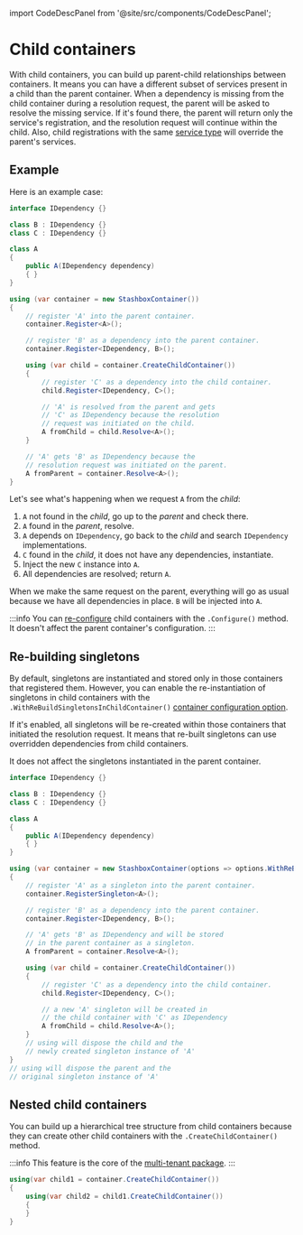 import CodeDescPanel from '@site/src/components/CodeDescPanel';

# Child containers

With child containers, you can build up parent-child relationships between containers. It means you can have a different subset of services present in a child than the parent container. When a dependency is missing from the child container during a resolution request, the parent will be asked to resolve the missing service. If it's found there, the parent will return only the service's registration, and the resolution request will continue within the child. Also, child registrations with the same [service type](/docs/getting-started/glossary#service-type--implementation-type) will override the parent's services.

## Example

Here is an example case:
```cs
interface IDependency {}

class B : IDependency {}
class C : IDependency {}

class A 
{
    public A(IDependency dependency)
    { }
}

using (var container = new StashboxContainer())
{
    // register 'A' into the parent container.
    container.Register<A>();

    // register 'B' as a dependency into the parent container.
    container.Register<IDependency, B>();

    using (var child = container.CreateChildContainer())
    {
        // register 'C' as a dependency into the child container.
        child.Register<IDependency, C>();

        // 'A' is resolved from the parent and gets
        // 'C' as IDependency because the resolution
        // request was initiated on the child.
        A fromChild = child.Resolve<A>();
    }

    // 'A' gets 'B' as IDependency because the 
    // resolution request was initiated on the parent.
    A fromParent = container.Resolve<A>();
}
```
Let's see what's happening when we request `A` from the *child*:
1. `A` not found in the *child*, go up to the *parent* and check there.
2. `A` found in the *parent*, resolve.
3. `A` depends on `IDependency`, go back to the *child* and search `IDependency` implementations.
4. `C` found in the *child*, it does not have any dependencies, instantiate.
5. Inject the new `C` instance into `A`.
5. All dependencies are resolved; return `A`.

When we make the same request on the parent, everything will go as usual because we have all dependencies in place. `B` will be injected into `A`.

:::info
You can [re-configure](/docs/configuration/container-configuration) child containers with the `.Configure()` method. It doesn't affect the parent container's configuration.
:::

## Re-building singletons
By default, singletons are instantiated and stored only in those containers that registered them. However, you can enable the re-instantiation of singletons in child containers with the `.WithReBuildSingletonsInChildContainer()` [container configuration option](/docs/configuration/container-configuration#re-build-singletons-in-child-containers). 

If it's enabled, all singletons will be re-created within those containers that initiated the resolution request. It means that re-built singletons can use overridden dependencies from child containers. 

It does not affect the singletons instantiated in the parent container.

```cs
interface IDependency {}

class B : IDependency {}
class C : IDependency {}

class A 
{
    public A(IDependency dependency)
    { }
}

using (var container = new StashboxContainer(options => options.WithReBuildSingletonsInChildContainer()))
{
    // register 'A' as a singleton into the parent container.
    container.RegisterSingleton<A>();

    // register 'B' as a dependency into the parent container.
    container.Register<IDependency, B>();

    // 'A' gets 'B' as IDependency and will be stored
    // in the parent container as a singleton.
    A fromParent = container.Resolve<A>();

    using (var child = container.CreateChildContainer())
    {
        // register 'C' as a dependency into the child container.
        child.Register<IDependency, C>();

        // a new 'A' singleton will be created in 
        // the child container with 'C' as IDependency
        A fromChild = child.Resolve<A>();
    } 
    // using will dispose the child and the 
    // newly created singleton instance of 'A'
}
// using will dispose the parent and the 
// original singleton instance of 'A'
```

## Nested child containers

<CodeDescPanel>
<div>

You can build up a hierarchical tree structure from child containers because they can create other child containers with the `.CreateChildContainer()` method.

:::info
This feature is the core of the [multi-tenant package](https://github.com/z4kn4fein/stashbox-extensions-dependencyinjection#multitenant).
:::

</div>
<div>

```cs
using(var child1 = container.CreateChildContainer())
{
    using(var child2 = child1.CreateChildContainer())
    { 
    }
}
```

</div>
</CodeDescPanel>
